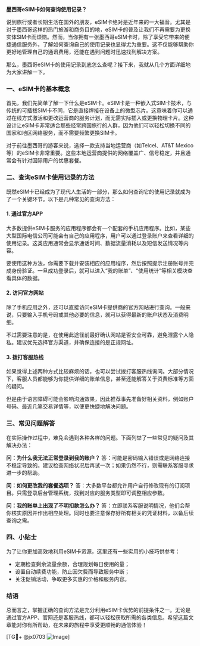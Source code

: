 **墨西哥eSIM卡如何查询使用记录？**

说到旅行或者长期生活在国外的朋友，eSIM卡绝对是近年来的一大福音。尤其是对于墨西哥这样的热门旅游和商务目的地，eSIM卡的普及让我们不再需要为更换实体SIM卡而烦恼。然而，当你拥有一张墨西哥eSIM卡时，除了享受它带来的便捷通信服务外，了解如何查询自己的使用记录也显得尤为重要。这不仅能够帮助你更好地管理自己的通讯费用，还能在遇到问题时迅速找到解决方案。

那么，墨西哥eSIM卡的使用记录到底怎么查呢？接下来，我就从几个方面详细地为大家讲解一下。

### 一、eSIM卡的基本概念

首先，我们先简单了解一下什么是eSIM卡。eSIM卡是一种嵌入式SIM卡技术，与传统的可插拔SIM卡不同，它是直接焊接在设备上的微型芯片。这意味着你可以通过在线方式激活和更改运营商的服务计划，而无需实际插入或更换物理卡片。这种设计让eSIM卡非常适合那些经常跨国旅行的人群，因为他们可以轻松切换不同的国家和地区网络服务，而不需要频繁更换SIM卡。

对于前往墨西哥的游客来说，选择一款支持当地运营商（如Telcel、AT&T Mexico等）的eSIM卡非常重要。这些本地运营商提供的网络覆盖广、信号稳定，并且通常会有针对国际用户的优惠套餐。

### 二、查询eSIM卡使用记录的方法

既然eSIM卡已经成为了现代人生活的一部分，那么如何查询它的使用记录就成为了一个关键环节。以下是几种常见的查询方法：

#### 1. **通过官方APP**
大多数提供eSIM卡服务的应用程序都会有一个配套的手机应用程序。比如，某些大型国际电信公司可能会有自己的应用程序，用户可以通过登录账户来查看详细的使用记录。这类应用通常会显示通话时间、数据流量消耗以及短信发送情况等内容。

要使用这种方法，你需要下载并安装相应的应用程序，然后按照提示注册账号并完成身份验证。一旦成功登录后，就可以进入“我的账单”、“使用统计”等相关模块查看具体的数据。

#### 2. **访问官方网站**
除了手机应用之外，还可以直接访问eSIM卡提供商的官方网站进行查询。一般来说，只要输入手机号码或其他必要的信息，就可以获得最新的账户状态及消费明细。

不过需要注意的是，在使用此途径前最好确认网站是否安全可靠，避免泄露个人隐私。建议优先选择官方渠道，并确保连接的是正规网址。

#### 3. **拨打客服热线**
如果觉得上述两种方式比较麻烦的话，也可以尝试拨打客服热线询问。大部分情况下，客服人员都能够为你提供详细的账单信息，甚至还能解答关于资费标准等方面的疑问。

但是由于语言障碍可能会影响沟通效果，因此推荐事先准备好相关资料，例如账户号码、最近几笔交易详情等，以便更快捷地解决问题。

### 三、常见问题解答

在实际操作过程中，难免会遇到各种各样的问题。下面列举了一些常见的疑问及其解决办法：

**问：为什么我无法正常登录到我的账户？**
答：可能是密码输入错误或是网络连接不稳定导致的。建议检查网络状况后再试一次；如果仍然不行，则需联系客服寻求进一步的帮助。

**问：如何更改我的套餐选项？**
答：大多数平台都允许用户自行修改现有的订阅项目。只需登录后台管理系统，找到对应的服务类型即可调整相应参数。

**问：我的账单上出现了不明扣款怎么办？**
答：立即联系客服说明情况，他们会帮你核实原因并作出相应处理。同时也要注意保存好所有相关的凭证材料，以备后续查询之需。

### 四、小贴士

为了让你更加高效地利用eSIM卡资源，这里还有一些实用的小技巧供参考：

- 定期检查剩余流量余额，合理规划每日使用的量；
- 设置自动续费功能，防止因欠费而导致服务中断；
- 关注促销活动，争取更多实惠的价格和服务内容。

### 结语

总而言之，掌握正确的查询方法是充分利用eSIM卡优势的前提条件之一。无论是通过官方APP、官网还是客服热线，都可以轻松获取所需的各类信息。希望这篇文章能对你有所帮助，在未来的旅程中享受更顺畅的通信体验！

[TG💪+ @jx0703 ![Image](https://github.com/user-attachments/assets/dbca1d08-cadb-493c-b0ec-ad6f7a83f270)]